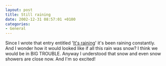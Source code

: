 ```yaml
---
layout: post
title: Still raining
date: 2002-12-31 08:57:01 +0100
categories:
- General
---
```

Since I wrote that entry entitled '<a href="http://www.rusiczki.net/2002/12/28/its-raining/">It's raining</a>' it's been raining constantly. And I wonder how it would looked like if all this rain was snow? I think we would be in BIG TROUBLE. Anyway I understood that snow and even snow showers are close now. And I'm so excited!

